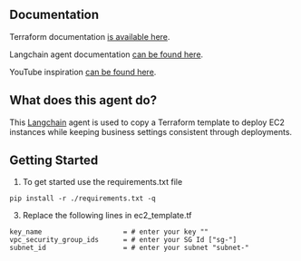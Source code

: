 <!-- DOCUMENTATION -->
## Documentation

Terraform documentation [is available here](https://registry.terraform.io/providers/hashicorp/aws/latest/docs/resources/instance).

Langchain agent documentation [can be found here](https://python.langchain.com/docs/modules/agents/tools.html).

YouTube inspiration [can be found here](https://www.youtube.com/watch?v=q-HNphrWsDE&list=PLRmfjgxkmfP0q6vBXZUFTzMX7RbKjDzAg&index=2&t=975s&pp=gAQBiAQB).


<!-- WHAT IS DOES -->
## What does this agent do?

This [Langchain](https://docs.langchain.com/docs/) agent is used to copy a Terraform template to deploy EC2 instances while keeping business settings consistent through deployments. 


<!-- GETTING STARTED -->
## Getting Started

1. To get started use the requirements.txt file
```
pip install -r ./requirements.txt -q
```

3. Replace the following lines in ec2_template.tf
```
key_name                    = # enter your key ""
vpc_security_group_ids      = # enter your SG Id ["sg-"]
subnet_id                   = # enter your subnet "subnet-"
```
